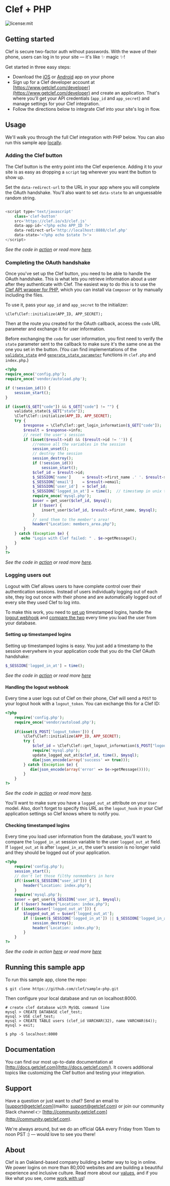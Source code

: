 # Clef + PHP
![license:mit](https://img.shields.io/badge/license-mit-blue.svg)

## Getting started
Clef is secure two-factor auth without passwords. With the wave of their phone, users can log in to your site — it's like :sparkles: magic :sparkles:! 

Get started in three easy steps:
* Download the [iOS](https://itunes.apple.com/us/app/clef/id558706348) or [Android](https://play.google.com/store/apps/details?id=io.clef&hl=en) app on your phone 
* Sign up for a Clef developer account at [https://www.getclef.com/developer](https://www.getclef.com/developer) and create an application. That's where you'll get your API credentials (`app_id` and `app_secret`) and manage settings for your Clef integration.
* Follow the directions below to integrate Clef into your site's log in flow. 

## Usage
We'll walk you through the full Clef integration with PHP below. You can also run this sample app [locally](#running-this-sample-app).

### Adding the Clef button

The Clef button is the entry point into the Clef experience. Adding it to your site is as easy as dropping a `script` tag wherever you want the button to show up. 

Set the `data-redirect-url` to the URL in your app where you will complete the OAuth handshake. You'll also want to set `data-state` to an unguessable random string. <br>

```javascript

<script type='text/javascript' 
    class='clef-button'
    src='https://clef.io/v3/clef.js' 
    data-app-id='<?php echo APP_ID ?>' 
    data-redirect-url='http://localhost:8888/clef.php'
    data-state='<?php echo $state ?>'>
</script>
```
*See the code in [action](/index.php#L27-L32) or read more [here](http://docs.getclef.com/v1.0/docs/adding-the-clef-button).*<br>

### Completing the OAuth handshake
Once you've set up the Clef button, you need to be able to handle the OAuth handshake. This is what lets you retrieve information about a user after they authenticate with Clef. The easiest way to do this is to use the [Clef API wrapper for PHP](https://github.com/clef/clef-php), which you can install via `Composer` or by manually including the files.

To use it, pass your `app_id` and `app_secret` to the initializer:

    \Clef\Clef::initialize(APP_ID, APP_SECRET);


Then at the route you created for the OAuth callback, access the `code` URL parameter and exchange it for user information. 

Before exchanging the `code` for user information, you first need to verify the `state` parameter sent to the callback to make sure it's the same one as the one you set in the button. (You can find implementations of the <code><a href="/clef.php#L5-L14" target="_blank">validate_state</a></code> and <code><a href="/index.php#L8-L19" target="_blank">generate_state_parameter</a></code> functions in `clef.php` and `index.php`.) 

```php
<?php
require_once('config.php');
require_once('vendor/autoload.php');

if (!session_id()) {
    session_start();
}

if (isset($_GET["code"]) && $_GET["code"] != "") {
    validate_state($_GET["state"]);
    \Clef\Clef::initialize(APP_ID, APP_SECRET);
    try {
        $response = \Clef\Clef::get_login_information($_GET["code"]);
        $result = $response->info;
        // reset the user's session
        if (isset($result->id) && ($result->id != '')) {
            //remove all the variables in the session
            session_unset();
            // destroy the session
            session_destroy();
            if (!session_id())
                session_start();
            $clef_id = $result->id;
            $_SESSION['name']     = $result->first_name .' '. $result->last_name;
            $_SESSION['email']    = $result->email;
            $_SESSION['user_id']  = $clef_id;
            $_SESSION['logged_in_at'] = time();  // timestamp in unix time
            require_once('mysql.php');
            $user = get_user($clef_id, $mysql);
            if (!$user) {
                insert_user($clef_id, $result->first_name, $mysql);
            }
            // send them to the member's area!
            header("Location: members_area.php");
        }
    } catch (Exception $e) {
       echo "Login with Clef failed: " . $e->getMessage();
    }
}
?>
```
*See the code in [action](https://github.com/clef/sample-php/blob/master/clef.php#L24-L27) or read more [here](http://docs.getclef.com/v1.0/docs/authenticating-users).*<br>

### Logging users out 
Logout with Clef allows users to have complete control over their authentication sessions. Instead of users individually logging out of each site, they log out once with their phone and are automatically logged out of every site they used Clef to log into.

To make this work, you need to [set up](#setting-up-timestamped-logins) timestamped logins, handle the [logout webhook](#handling-the-logout-webhook) and [compare the two](#checking-timestamped-logins) every time you load the user from your database. 

#### Setting up timestamped logins
Setting up timestamped logins is easy. You just add a timestamp to the session everywhere in your application code that you do the Clef OAuth handshake:

```php
$_SESSION['logged_in_at'] = time();
```

*See the code in [action](/clef.php#L83) or read more [here](http://docs.getclef.com/v1.0/docs/checking-timestamped-logins)*

#### Handling the logout webhook
Every time a user logs out of Clef on their phone, Clef will send a `POST` to your logout hook with a `logout_token`. You can exchange this for a Clef ID:

```php
<?php
    require('config.php');
    require_once('vendor/autoload.php');
    
    if(isset($_POST['logout_token'])) {
        \Clef\Clef::initialize(APP_ID, APP_SECRET);
        try {
            $clef_id = \Clef\Clef::get_logout_information($_POST["logout_token"]);
            require('mysql.php');
            update_logged_out_at($clef_id, time(), $mysql);
            die(json_encode(array('success' => true)));
        } catch (Exception $e) {
           die(json_encode(array('error' => $e->getMessage())));
        }
    }
?>
```
*See the code in [action](/logout_hook.php#L9) or read more [here](http://docs.getclef.com/v1.0/docs/handling-the-logout-webhook).*<br>

You'll want to make sure you have a `logged_out_at` attribute on your `User` model. Also, don't forget to specify this URL as the `logout_hook` in your Clef application settings so Clef knows where to notify you.

#### Checking timestamped logins
Every time you load user information from the database, you'll want to compare the `logged_in_at` session variable to the user `logged_out_at` field. If `logged_out_at` is after `logged_in_at`, the user's session is no longer valid and they should be logged out of your application.

```php
<?php
    require('config.php');
    session_start();
    // don't let those filthy nonmembers in here
    if(!isset($_SESSION["user_id"])) {
        header("Location: index.php");
    }
    require('mysql.php');
    $user = get_user($_SESSION['user_id'], $mysql);
    if (!$user) header("Location: index.php");
    if (isset($user['logged_out_at'])) {
        $logged_out_at = $user['logged_out_at'];
        if (!isset($_SESSION['logged_in_at']) || $_SESSION['logged_in_at'] < $logged_out_at) {
            session_destroy();
            header('Location: index.php');
        }
    }
?>
```
*See the code in action [here](/members_area.php#L1-L22) or read more [here](http://docs.getclef.com/v1.0/docs/checking-timestamped-logins)*

## Running this sample app 
To run this sample app, clone the repo:

```
$ git clone https://github.com/clef/sample-php.git
```

Then configure your local database and run on localhost:8000.
```
# create clef database with MySQL command line
mysql > CREATE DATABASE clef_test;
mysql > USE clef_test;
mysql > CREATE TABLE users (clef_id VARCHAR(32), name VARCHAR(64));
mysql > exit;

$ php -S localhost:8000
```

## Documentation
You can find our most up-to-date documentation at [http://docs.getclef.com](http://docs.getclef.com/). It covers additional topics like customizing the Clef button and testing your integration.

## Support
Have a question or just want to chat? Send an email to [support@getclef.com](mailto: support@getclef.com) or join our community Slack channel :point_right: [http://community.getclef.com](http://community.getclef.com).

We're always around, but we do an official Q&A every Friday from 10am to noon PST :) — would love to see you there! 

## About 
Clef is an Oakland-based company building a better way to log in online. We power logins on more than 80,000 websites and are building a beautiful experience and inclusive culture. Read more about our [values](https://getclef.com/values), and if you like what you see, come [work with us](https://getclef.com/jobs)!





